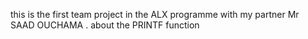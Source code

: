 this is the first team project in the ALX programme with my partner Mr SAAD OUCHAMA . about the PRINTF function

